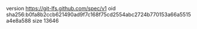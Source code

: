 version https://git-lfs.github.com/spec/v1
oid sha256:b0fa8b2ccb621490ad9f7c168f75cd2554abc2724b770153a66a5515a4e8a588
size 13646
